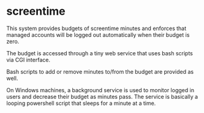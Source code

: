 # screentime

This system provides budgets of screentime minutes
and enforces that managed accounts will be logged
out automatically when their budget is zero.

The budget is accessed through a tiny web service that
uses bash scripts via CGI interface.

Bash scripts to add or remove minutes to/from the budget 
are provided as well.

On Windows machines, a background service is used to
monitor logged in users and decrease their budget as
minutes pass. The service is basically a looping 
powershell script that sleeps for a minute at a time.

